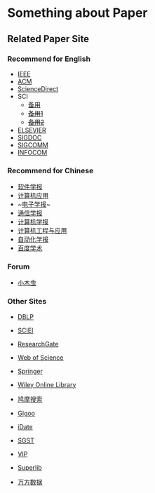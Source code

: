 Something about Paper
====================

## Related Paper Site

### Recommend for English

- [IEEE](https://www.ieee.org/index.html 'TOP1')
- [ACM](https://dl.acm.org/ 'TOP2')
- [ScienceDirect](https://www.sciencedirect.com 'TOP3')
- SCI
    - [备用](http://sci-hub.tw/ 'This Site Always Update!')
    - ~~[备用1](80.82.77.84)~~
    - ~~[备用2](80.82.77.83)~~
- [ELSEVIER](https://www.elsevier.com/)
- [SIGDOC](https://sigdoc.acm.org/)
- [SIGCOMM](https://www.sigcomm.org/)
- [INFOCOM](http://infocom2018.ieee-infocom.org/)


### Recommend for Chinese

- [软件学报](http://www.jos.org.cn/ch/index.aspx)
- [计算机应用](http://www.joca.cn/CN/volumn/home.shtml)
- ~[电子学报](http://manu57.magtech.com.cn/Jwk_dzxb/CN/volumn/current.shtml)~
- [通信学报](http://www.infocomm-journal.com/txxb/CN/1000-436X/home.shtml)
- [计算机学报](http://cjc.ict.ac.cn/index.htm)
- [计算机工程与应用](http://cea.ceaj.org/CN/volumn/home.shtml)
- [自动化学报](http://www.aas.net.cn/CN/volumn/current.shtml)
- [百度学术](http://xueshu.baidu.com/)



### Forum

- [小木虫](http://muchong.com)


### Other Sites

- [DBLP](http://dblp.org/)
- [SCIEI](http://www.sciei.org/)
- [ResearchGate](https://www.researchgate.net/)
- [Web of Science](http://apps.webofknowledge.com/UA_GeneralSearch_input.do?product=UA&search_mode=GeneralSearch&SID=6EG2ZPb48GTi8JtwSQ9&preferencesSaved=)
- [Springer](https://link.springer.com/)
- [Wiley Online Library](http://onlinelibrary.wiley.com/)

- [鸠摩搜索](https://www.jiumodiary.com)
- [Glgoo](https://scholar.glgoo.org/)
- [iDate](https://www.cn-ki.net/)
- [SGST](http://www.sgst.cn/ '注册后可免费下载')
- [VIP](http://www.cqvip.com/)
- [Superlib](http://www.ucdrs.superlib.net/)
- [万方数据](http://new.wanfangdata.com.cn/index.html)
